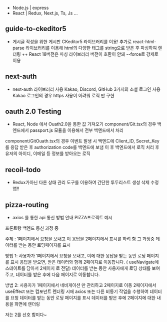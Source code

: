 - Node.js | express
- React | Redux, Next.js, Ts, Js ...

## guide-to-ckeditor5

- 게시글 작성을 위한 게시판 CKeditor5 라이브러리를 이용!
  추가로 react-html-parse 라이브러리를 이용해 html의 다양한 태그를
  string으로 받은 후 파싱하여 렌더링
  ++ React 18버전은 파싱 라이브러리 버전이 호환이 안돼 --force로 강제로 이용

## next-auth

- next-auth 라이브러리 사용
  Kakao, Discord, GitHub 3가지의 소셜 로그인 사용  
  Kakao 로그인의 경우 https 사용이 어려워 로직 만 구현

## oauth 2.0 Testing

- React, Node 에서 Ouath2.0을 통한 값 가져오기
  component/Git.tsx의 경우
  백엔드에서 passport.js 모듈을 이용해서
  전부 백엔드에서 처리

component/GitOuath.tsx의 경우
이벤트 발생 시 백엔드에 Client_ID, Secret_Key를 응답 받은 후
authorization code를 백엔드에 보냄
이 후 백엔드에서 로직 처리 후 유저의 아이디, 이메일 등 정보를 받아오는 로직

## recoil-todo

- Redux가아닌 다른 상태 관리 도구를 이용하여
  간단한 투두리스트 생성 삭제 수정 앱!!

## pizza-routing

- axios 를 통한 api 통신 방법 안내
  PIZZA프로젝트 예시

프론트랑 백엔드 통신 과정 중

주제 : 1페이지에서 요청을 보내고 이 응답을 2페이지에서 표시를 하려 함
그 과정중 데이터를 받는 동안 로딩페이지를 표시

방법 1: 사용자가 1페이지에서 요청을 보내고, 이에 대한 응답을 받는 동안 로딩 페이지를 표시
응답을 받으면, 받은 데이터와 함께 2페이지로 이동합니다. ( useNavigate에 스테이트를 담아서 2페이지 로 전달)
데이터를 받는 동안 사용자에게 로딩 상태를 보여주고, 데이터를 받은 후에 다음 페이지로 이동합니다.

방법 2: 사용자가 1페이지에서 네비게이션 만 관리하고 2페이지로 이동
2페이지에서 useEffect 또는 컴포넌트 렌더링 시에 axios 또는 다른 비동기 작업을 수행하여 데이터를 요청
데이터를 받는 동안 로딩 페이지를 표시
데이터를 받은 후에 2페이지에 대한 내용을 화면에 렌더링

저는 2를 선호 함미다~
